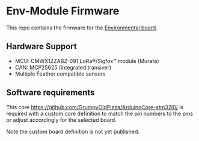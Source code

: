 # Env-Module Firmware
This repo contains the firmware for the [Environmental board](https://github.com/IRNAS/environmental-module-hardware).

## Hardware Support
- MCU:  CMWX1ZZABZ-091 LoRa®/Sigfox™ module (Murata)
- CAN: MCP25625 (integrated transiver)
- Multiple Feather compatible sensors

## Software requirements
This core https://github.com/GrumpyOldPizza/ArduinoCore-stm32l0/ is required with a custom core definition to match the pin numbers to the pins or adjust accordingly for the selected board.

Note the custom board definition is not yet published.

